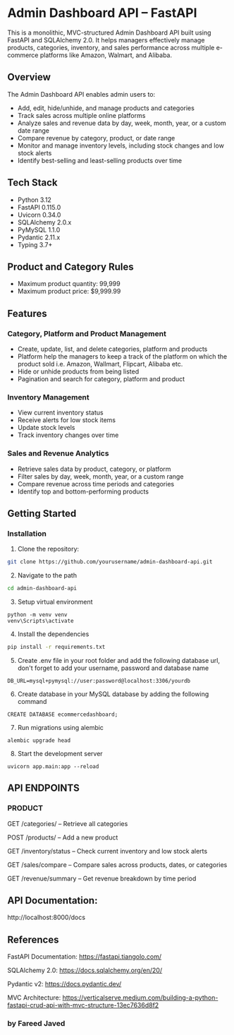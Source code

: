 # Admin Dashboard API – FastAPI

This is a monolithic, MVC-structured Admin Dashboard API built using FastAPI and SQLAlchemy 2.0. It helps managers effectively manage products, categories, inventory, and sales performance across multiple e-commerce platforms like Amazon, Walmart, and Alibaba.

## Overview

The Admin Dashboard API enables admin users to:

- Add, edit, hide/unhide, and manage products and categories
- Track sales across multiple online platforms
- Analyze sales and revenue data by day, week, month, year, or a custom date range
- Compare revenue by category, product, or date range
- Monitor and manage inventory levels, including stock changes and low stock alerts
- Identify best-selling and least-selling products over time

## Tech Stack

- Python 3.12
- FastAPI 0.115.0
- Uvicorn 0.34.0
- SQLAlchemy 2.0.x
- PyMySQL 1.1.0
- Pydantic 2.11.x
- Typing 3.7+

## Product and Category Rules

- Maximum product quantity: 99,999
- Maximum product price: $9,999.99

## Features

### Category, Platform and Product Management

- Create, update, list, and delete categories, platform and products
- Platform help the managers to keep a track of the platform on which the product sold i.e. Amazon, Wallmart, Flipcart, Alibaba etc.
- Hide or unhide products from being listed
- Pagination and search for category, platform and product

### Inventory Management

- View current inventory status
- Receive alerts for low stock items
- Update stock levels
- Track inventory changes over time

### Sales and Revenue Analytics

- Retrieve sales data by product, category, or platform
- Filter sales by day, week, month, year, or a custom range
- Compare revenue across time periods and categories
- Identify top and bottom-performing products

## Getting Started

### Installation

1. Clone the repository:

```bash
git clone https://github.com/yourusername/admin-dashboard-api.git
```
2. Navigate to the path
```bash
cd admin-dashboard-api
```

3. Setup virtual environment
```
python -m venv venv
venv\Scripts\activate
```

4. Install the dependencies
```bash
pip install -r requirements.txt
```

5. Create .env file in your root folder and add the following database url, don't forget to add your username, password and database name
```
DB_URL=mysql+pymysql://user:password@localhost:3306/yourdb
```

6. Create database in your MySQL database by adding the following command
```
CREATE DATABASE ecommercedashboard;
```

7. Run migrations using alembic
```
alembic upgrade head
```

8. Start the development server
```
uvicorn app.main:app --reload
```
## API ENDPOINTS

### PRODUCT

GET /categories/ – Retrieve all categories

POST /products/ – Add a new product

GET /inventory/status – Check current inventory and low stock alerts

GET /sales/compare – Compare sales across products, dates, or categories

GET /revenue/summary – Get revenue breakdown by time period


## API Documentation:

http://localhost:8000/docs

## References

FastAPI Documentation: https://fastapi.tiangolo.com/

SQLAlchemy 2.0: https://docs.sqlalchemy.org/en/20/

Pydantic v2: https://docs.pydantic.dev/

MVC Architecture: https://verticalserve.medium.com/building-a-python-fastapi-crud-api-with-mvc-structure-13ec7636d8f2


### by Fareed Javed